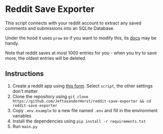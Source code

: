 # Reddit Save Exporter

This script connects with your reddit account to extract any saved comments and submissions into an SQLite Database.

Under the hood it uses `praw` so if you want to modify this, its [docs](https://praw.readthedocs.io/en/latest/index.html) may be handy.

Note that reddit saves at most 1000 entries for you - when you try to save more, the oldest entries will be deleted.

## Instructions

1. Create a reddit app using [this form](https://www.reddit.com/prefs/apps/). Select `script`, the other settings don't matter
2. Clone the repository using `git clone https://github.com/JeftavanderHorst/reddit-save-exporter && cd reddit-save-exporter`
3. Copy `.env.example` to a new file named `.env` and fill in the environment variables
4. Install the dependencies using `pip install -r requirements.txt`
5. Run `main.py`
